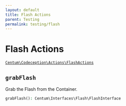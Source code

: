 ```yaml
---
layout: default
title: Flash Actions
parent: Testing
permalink: testing/flash
---
```




# Flash Actions

[`Centum\Codeception\Actions\FlashActions`](https://github.com/SidRoberts/centum/blob/main/src/Codeception/Actions/FlashActions.php)



## `grabFlash`

Grab the Flash from the Container.

```php
grabFlash(): Centum\Interfaces\Flash\FlashInterface
```
